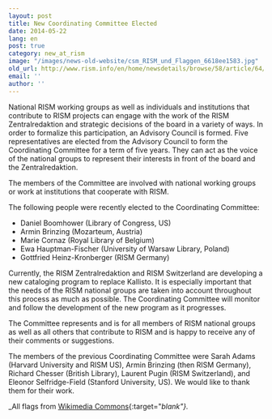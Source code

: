 ```yaml
---
layout: post
title: New Coordinating Committee Elected
date: 2014-05-22
lang: en
post: true
category: new_at_rism
image: "/images/news-old-website/csm_RISM_und_Flaggen_6618ee1583.jpg"
old_url: http://www.rism.info/en/home/newsdetails/browse/58/article/64/new-coordinating-committee-elected.html
email: ''
author: ''
---
```


National RISM working groups as well as individuals and institutions that contribute to RISM projects can engage with the work of the RISM Zentralredaktion and strategic decisions of the board in a variety of ways. In order to formalize this participation, an Advisory Council is formed. Five representatives are elected from the Advisory Council to form the Coordinating Committee for a term of five years. They can act as the voice of the national groups to represent their interests in front of the board and the Zentralredaktion.

The members of the Committee are involved with national working groups or work at institutions that cooperate with RISM.

The following people were recently elected to the Coordinating Committee:

- Daniel Boomhower (Library of Congress, US)  
- Armin Brinzing (Mozarteum, Austria)  
- Marie Cornaz (Royal Library of Belgium)  
- Ewa Hauptman-Fischer (University of Warsaw Library, Poland)  
- Gottfried Heinz-Kronberger (RISM Germany)  

Currently, the RISM Zentralredaktion and RISM Switzerland are developing a new cataloging program to replace Kallisto. It is especially important that the needs of the RISM national groups are taken into account throughout this process as much as possible. The Coordinating Committee will monitor and follow the development of the new program as it progresses.

The Committee represents and is for all members of RISM national groups as well as all others that contribute to RISM and is happy to receive any of their comments or suggestions.

The members of the previous Coordinating Committee were Sarah Adams (Harvard University and RISM US), Armin Brinzing (then RISM Germany), Richard Chesser (British Library), Laurent Pugin (RISM Switzerland), and Eleonor Selfridge-Field (Stanford University, US). We would like to thank them for their work.


_All flags from [Wikimedia Commons](https://commons.wikimedia.org/wiki/Main_Page){:target="_blank"}._
